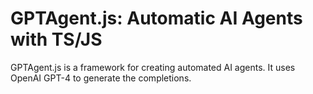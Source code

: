 # GPTAgent.js: Automatic AI Agents with TS/JS

GPTAgent.js is a framework for creating automated AI agents. It uses OpenAI GPT-4 to generate the completions.
